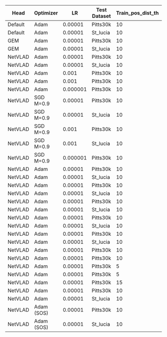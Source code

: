 | Head    | Optimizer | LR       | Test Dataset | Train_pos_dist_th | Val_pos_dist_th | Augmentation | Attention | img_size | R@5_val | R@5_test | Run     |
| ------- | --------- | -------- | ------------ | ----------------- | --------------- | ------------ | --------- | -------- | ------- | -------- | ------- |
| Default | Adam      | 0.00001  | Pitts30k     | 10                | 25              | /            | /         | /        | 81.7    | 81.5     | done    |
| Default | Adam      | 0.00001  | St_lucia     | 10                | 25              | /            | /         | /        | 81.7    | 48.0     | done    |
| GEM     | Adam      | 0.00001  | Pitts30k     | 10                | 25              | /            | /         | /        | 89.9    | 89.1     | done    |
| GEM     | Adam      | 0.00001  | St_lucia     | 10                | 25              | /            | /         | /        | 89.9    | 68.3     | done    |
| NetVLAD | Adam      | 0.00001  | Pitts30k     | 10                | 25              | /            | /         | /        | 96.0    | 93.2     | done    |
| NetVLAD | Adam      | 0.00001  | St_lucia     | 10                | 25              | /            | /         | /        | 96.0    | 71.3     | done    |
| NetVLAD | Adam      | 0.001    | Pitts30k     | 10                | 25              | /            | /         | /        | 93.1    | 89.6         | Done    |
| NetVLAD | Adam      | 0.001    | Pitts30k     | 10                | 25              | /            | /         | /        | 93.1    | 57.7         | Done    |
| NetVLAD | Adam      | 0.000001 | Pitts30k     | 10                | 25              | /            | /         | /        |         |          | Giacomo |
| NetVLAD | SGD M=0.9 | 0.00001  | Pitts30k     | 10                | 25              | /            | /         | /        | 90.2    | 89.8     | done    |
| NetVLAD | SGD M=0.9 | 0.00001  | St_lucia     | 10                | 25              | /            | /         | /        | 90.2    | 70.7     | done    |
| NetVLAD | SGD M=0.9 | 0.001    | Pitts30k     | 10                | 25              | /            | /         | /        | 96.1    | 93.1     | done    |
| NetVLAD | SGD M=0.9 | 0.001    | St_lucia     | 10                | 25              | /            | /         | /        | 96.1    | 71.4     | done    |
| NetVLAD | SGD M=0.9 | 0.000001 | Pitts30k     | 10                | 25              | /            | /         | /        |         |          |         |
| NetVLAD | Adam      | 0.00001  | Pitts30k     | 10                | 25              | CS-HF        | /         | /        | 95.3    | 92.4     | done    |
| NetVLAD | Adam      | 0.00001  | St_lucia     | 10                | 25              | CS-HF        | /         | /        | 95.3    | 77.5     | done    |
| NetVLAD | Adam      | 0.00001  | Pitts30k     | 10                | 25              | H-RP         | /         | /        | 96.1    | 92.8     | done    |
| NetVLAD | Adam      | 0.00001  | St_lucia     | 10                | 25              | H-RP         | /         | /        | 96.1    | 72.2     | done    |
| NetVLAD | Adam      | 0.00001  | Pitts30k     | 10                | 25              | B-GS-R       | /         | /        | 93.8    | 91.5     | done    |
| NetVLAD | Adam      | 0.00001  | St_lucia     | 10                | 25              | B-GS-R       | /         | /        | 93.8    | 64.4     | done    |
| NetVLAD | Adam      | 0.00001  | Pitts30k     | 10                | 25              | GS           | /         | /        | 95.5    | 92.7     | done    |
| NetVLAD | Adam      | 0.00001  | St_lucia     | 10                | 25              | GS           | /         | /        | 95.5    | 71.0     | done    |
| NetVLAD | Adam      | 0.00001  | Pitts30k     | 10                | 25              | BCSH         | /         | /        | 95.7    | 92.5     | done    |
| NetVLAD | Adam      | 0.00001  | St_lucia     | 10                | 25              | BCSH         | /         | /        | 95.7    | 82.1     | done    |
| NetVLAD | Adam      | 0.00001  | Pitts30k     | 10                | 10              | /            | /         | /        | /       | 88.3     | done    |
| NetVLAD | Adam      | 0.00001  | Pitts30k     | 10                | 40              | /            | /         | /        | /       | 94.7     | done    |
| NetVLAD | Adam      | 0.00001  | Pitts30k     | 5                 | 25              | /            | /         | /        | 96.4    | 92.9          | done    |
| NetVLAD | Adam      | 0.00001  | Pitts30k     | 5                 | 25              | /            | /         | /        | 96.4    | 70.8          | done    |
| NetVLAD | Adam      | 0.00001  | Pitts30k     | 15                | 25              | /            | /         | /        |         |          | Aless   |
| NetVLAD | Adam      | 0.00001  | Pitts30k     | 10                | 25              | /            | CBAM      | /        | 95.7    | 93.3     | done    |
| NetVLAD | Adam      | 0.00001  | St_lucia     | 10                | 25              | /            | CBAM      | /        | 95.7    | 70.8     | done    |
| NetVLAD | Adam (SOS)| 0.00001  | Pitts30k     | 10                | 25              | /            | /         | /        | 93.3    | 91.8     | done    |
| NetVLAD | Adam (SOS)| 0.00001  | St_lucia     | 10                | 25              | /            | /         | /        | 93.3    | 71.0     | done    |

